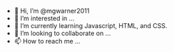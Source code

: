 - 👋 Hi, I’m @mgwarner2011
- 👀 I’m interested in ...
- 🌱 I’m currently learning Javascript, HTML, and CSS.
- 💞️ I’m looking to collaborate on ...
- 📫 How to reach me ...

<!---
mgwarner2011/mgwarner2011 is a ✨ special ✨ repository because its `README.md` (this file) appears on your GitHub profile.
You can click the Preview link to take a look at your changes.
--->
